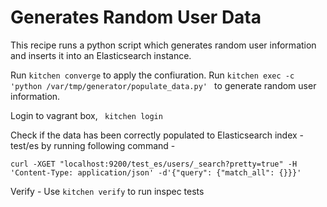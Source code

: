 # Generates Random User Data

This recipe runs a python script which generates random user information and inserts it into an Elasticsearch instance.

Run ```kitchen converge``` to apply the confiuration.
Run ```kitchen exec -c 'python /var/tmp/generator/populate_data.py' ``` to generate random user information.

Login to vagrant box,
``` kitchen login```

Check if the data has been correctly populated to Elasticsearch index - test/es by running following command - 
```
curl -XGET "localhost:9200/test_es/users/_search?pretty=true" -H 'Content-Type: application/json' -d'{"query": {"match_all": {}}}'
```

Verify - 
Use ```kitchen verify``` to run inspec tests
